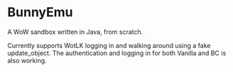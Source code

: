 BunnyEmu
========

A WoW sandbox written in Java, from scratch.

Currently supports WotLK logging in and walking around using a fake update_object. 
The authentication and logging in for both Vanilla and BC is also working.
